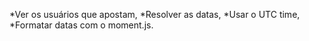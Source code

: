 *Ver os usuários que apostam,
*Resolver as datas,
*Usar o UTC time,
*Formatar datas com o moment.js.
